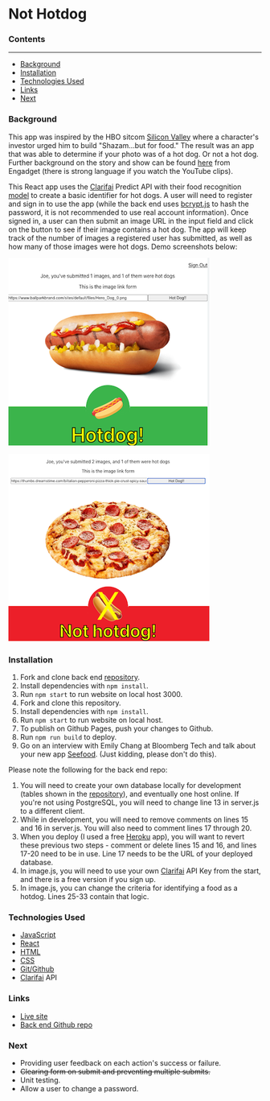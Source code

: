 
# Not Hotdog

### Contents

---

- [Background](#background)
- [Installation](#installation)
- [Technologies Used](#technologies-used)
- [Links](#links)
- [Next](#next)

### Background

This app was inspired by the HBO sitcom [Silicon Valley](https://www.hbo.com/silicon-valley) where a character's investor urged him to build "Shazam...but for food." The result was an app that was able to determine if your photo was of a hot dog. Or not a hot dog. Further background on the story and show can be found [here](https://www.engadget.com/2017-05-15-not-hotdog-app-hbo-silicon-valley.html) from Engadget (there is strong language if you watch the YouTube clips).

This React app uses the [Clarifai](https://www.clarifai.com/) Predict API with their food recognition [model](https://www.clarifai.com/models/ai-food-recognition) to create a basic identifier for hot dogs. A user will need to register and sign in to use the app (while the back end uses [bcrypt.js](https://www.npmjs.com/package/bcryptjs) to hash the password, it is not recommended to use real account information). Once signed in, a user can then submit an image URL in the input field and click on the button to see if their image contains a hot dog. The app will keep track of the number of images a registered user has submitted, as well as how many of those images were hot dogs. Demo screenshots below:

![Successful hot dog submission](./public/not-hot-dog-screenshot.png)

![Unsuccessful hot dog submission](./public/not-hot-dog-screenshot2.png)

### Installation

1. Fork and clone back end [repository](https://github.com/cedis81/not-hot-dog-backend).
2. Install dependencies with `npm install`.
3. Run `npm start` to run website on local host 3000.
4. Fork and clone this repository.
5. Install dependencies with `npm install`.
6. Run `npm start` to run website on local host.
7. To publish on Github Pages, push your changes to Github.
8. Run `npm run build` to deploy.
9. Go on an interview with Emily Chang at Bloomberg Tech and talk about your new app [Seefood](https://twitter.com/TechAtBloomberg/status/863944535419666432?ref_src=twsrc%5Etfw%7Ctwcamp%5Etweetembed%7Ctwterm%5E863944535419666432%7Ctwgr%5E%7Ctwcon%5Es1_&ref_url=https%3A%2F%2Fwww.engadget.com%2F2017-05-15-not-hotdog-app-hbo-silicon-valley.html). (Just kidding, please don't do this).

Please note the following for the back end repo:

1. You will need to create your own database locally for development (tables shown in the [repository](https://github.com/cedis81/not-hot-dog-backend)), and eventually one host online. If you're not using PostgreSQL, you will need to change line 13 in server.js to a different client.
2. While in development, you will need to remove comments on lines 15 and 16 in server.js. You will also need to comment lines 17 through 20.
3. When you deploy (I used a free [Heroku](https://www.heroku.com/) app), you will want to revert these previous two steps - comment or delete lines 15 and 16, and lines 17-20 need to be in use. Line 17 needs to be the URL of your deployed database.
4. In image.js, you will need to use your own [Clarifai](https://www.clarifai.com/) API Key from the start, and there is a free version if you sign up.
5. In image.js, you can change the criteria for identifying a food as a hotdog. Lines 25-33 contain that logic.


### Technologies Used
- [JavaScript](https://developer.mozilla.org/en-US/docs/Web/JavaScript)
- [React](https://reactjs.org/docs/getting-started.html)
- [HTML](https://developer.mozilla.org/en-US/docs/Web/HTML)
- [CSS](https://developer.mozilla.org/en-US/docs/Web/CSS)
- [Git/Github](https://docs.github.com/en)
- [Clarifai](https://docs.clarifai.com/) API


### Links

- [Live site](https://cedis81.github.io/not-hot-dog/)
- [Back end Github repo](https://github.com/cedis81/not-hot-dog-backend)

### Next

- Providing user feedback on each action's success or failure.
- ~~Clearing form on submit and preventing multiple submits.~~
- Unit testing.
- Allow a user to change a password.
